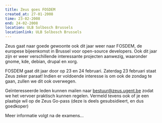 ```yaml
---
title: Zeus goes FOSDEM
created_at: 27-01-2008
time: 23-02-2008
end: 24-02-2008
location: ULB Solbosch Brussels
locationlink: ULB Solbosch Brussels
---
```


Zeus gaat naar goede gewoonte ook dit jaar weer naar FOSDEM, de europese bijeenkomst in Brussel voor open-source developers. Ook dit jaar zijn er weer verschillende interessante projecten aanwezig, waaronder gnome, kde, debian, drupal en xorg.

FOSDEM gaat dit jaar door op 23 en 24 februari. Zaterdag 23 februari staat Zeus zeker paraat! Indien er voldoende interesse is om ook de zondag te gaan, zullen we dit ook overwegen.

Geïnteresseerde leden kunnen mailen naar <bestuur@zeus.ugent.be> zodat we het vervoer praktisch kunnen regelen. Vermeld tevens ook of je een plaatsje wil op de Zeus Go-pass (deze is deels gesubsidieert, en dus goedkoper)

Meer informatie volgt na de examens...
